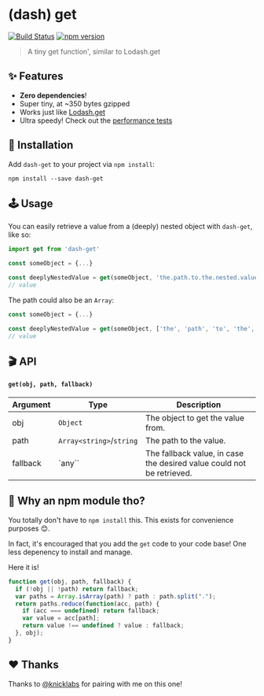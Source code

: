 # (dash) get

[![Build Status](https://travis-ci.org/ItsJonQ/dash-get.svg?branch=master)](https://travis-ci.org/ItsJonQ/dash-get)
[![npm version](https://badge.fury.io/js/dash-get.svg)](https://badge.fury.io/js/dash-get)

> A tiny get function', similar to Lodash.get

## ✨ Features

- **Zero dependencies**!
- Super tiny, at ~350 bytes gzipped
- Works just like [Lodash.get](https://lodash.com/docs/4.17.11#get)
- Ultra speedy! Check out the [performance tests](https://codesandbox.io/s/48052km1q7)

## 🔧 Installation

Add `dash-get` to your project via `npm install`:

```
npm install --save dash-get
```

## 🕹 Usage

You can easily retrieve a value from a (deeply) nested object with `dash-get`, like so:

```js
import get from 'dash-get'

const someObject = {...}

const deeplyNestedValue = get(someObject, 'the.path.to.the.nested.value')
// value
```

The path could also be an `Array`:

```js
const someObject = {...}

const deeplyNestedValue = get(someObject, ['the', 'path', 'to', 'the', 'nested', 'value'])
// value
```

## 🎬 API

#### `get(obj, path, fallback)`

| Argument | Type                     | Description                                                           |
| -------- | ------------------------ | --------------------------------------------------------------------- |
| obj      | `Object`                 | The object to get the value from.                                     |
| path     | `Array<string>`/`string` | The path to the value.                                                |
| fallback | `any``                   | The fallback value, in case the desired value could not be retrieved. |

## 🤔 Why an npm module tho?

You totally don't have to `npm install` this. This exists for convenience purposes 😊.

In fact, it's encouraged that you add the `get` code to your code base! One less depenency to install and manage.

Here it is!

```js
function get(obj, path, fallback) {
  if (!obj || !path) return fallback;
  var paths = Array.isArray(path) ? path : path.split(".");
  return paths.reduce(function(acc, path) {
    if (acc === undefined) return fallback;
    var value = acc[path];
    return value !== undefined ? value : fallback;
  }, obj);
}
```

## ❤️ Thanks

Thanks to [@knicklabs](https://github.com/knicklabs) for pairing with me on this one!
